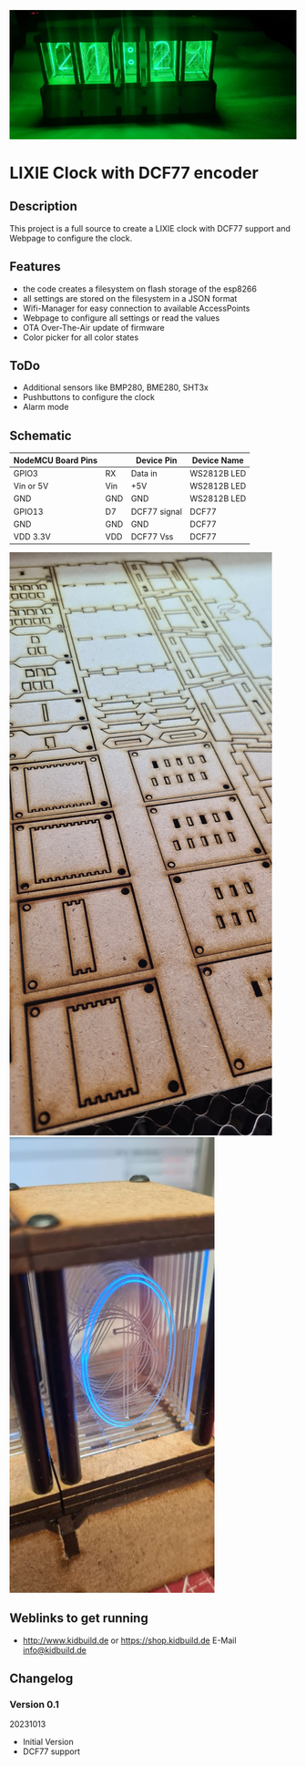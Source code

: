 ![Logo](pics/Clock.jpg)
# LIXIE Clock with DCF77 encoder

## Description
This project is a full source to create a LIXIE clock with DCF77 support and Webpage to configure the clock. 

## Features
- the code creates a filesystem on flash storage of the esp8266
- all settings are stored on the filesystem in a JSON format
- Wifi-Manager for easy connection to available AccessPoints
- Webpage to configure all settings or read the values
- OTA Over-The-Air update of firmware
- Color picker for all color states

## ToDo
- Additional sensors like BMP280, BME280, SHT3x
- Pushbuttons to configure the clock
- Alarm mode

## Schematic

| NodeMCU Board Pins |     | Device Pin         | Device Name  |   
|--------------------|-----|--------------------|--------------|      
| GPIO3              | RX  | Data in            | WS2812B LED  |   
| Vin or 5V          | Vin | +5V                | WS2812B LED  |
| GND                | GND | GND                | WS2812B LED  |
| GPIO13             | D7  | DCF77 signal       | DCF77        |
| GND                | GND | GND                | DCF77        |
| VDD 3.3V           | VDD | DCF77 Vss          | DCF77        |

![Logo](pics/Lasercut.jpg)
![Logo](pics/Number.jpg)

## Weblinks to get running
- http://www.kidbuild.de or https://shop.kidbuild.de
E-Mail info@kidbuild.de

## Changelog 

### Version 0.1
20231013
- Initial Version
- DCF77 support